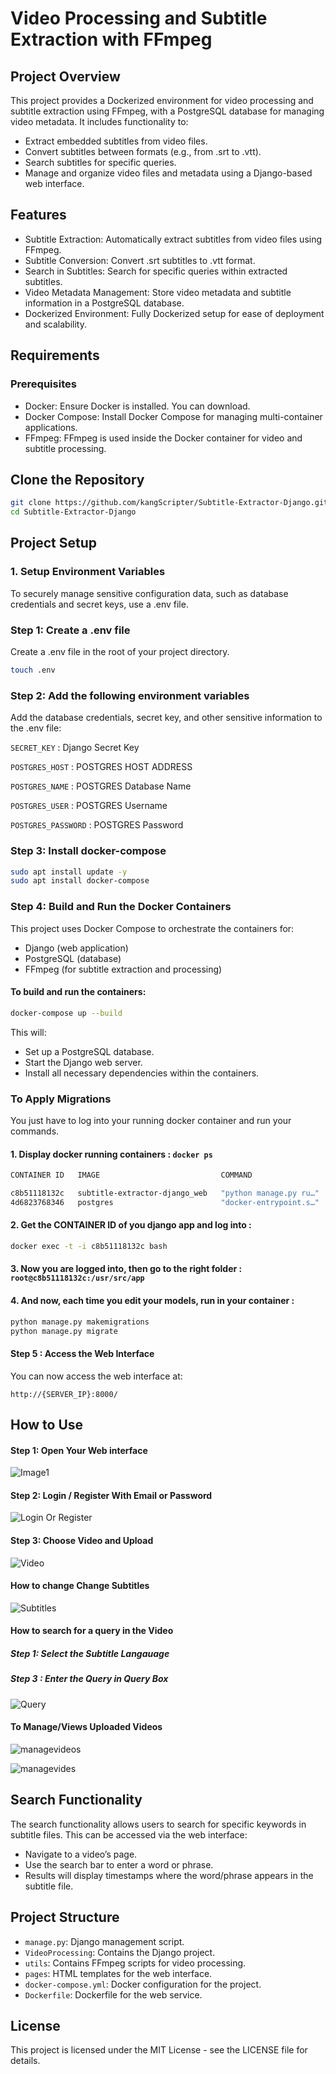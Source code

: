 # Video Processing and Subtitle Extraction with FFmpeg

## Project Overview
This project provides a Dockerized environment for video processing and subtitle extraction using FFmpeg, with a PostgreSQL database for managing video metadata. It includes functionality to:
  - Extract embedded subtitles from video files.
  - Convert subtitles between formats (e.g., from .srt to .vtt).
  - Search subtitles for specific queries.
  - Manage and organize video files and metadata using a Django-based web interface.


## Features
- Subtitle Extraction: Automatically extract subtitles from video files using FFmpeg.
- Subtitle Conversion: Convert .srt subtitles to .vtt format.
- Search in Subtitles: Search for specific queries within extracted subtitles.
- Video Metadata Management: Store video metadata and subtitle information in a PostgreSQL database.
- Dockerized Environment: Fully Dockerized setup for ease of deployment and scalability.


## Requirements
### Prerequisites
- Docker: Ensure Docker is installed. You can download.
- Docker Compose: Install Docker Compose for managing multi-container applications.
- FFmpeg: FFmpeg is used inside the Docker container for video and subtitle processing.

## Clone the Repository
```bash
git clone https://github.com/kangScripter/Subtitle-Extractor-Django.git
cd Subtitle-Extractor-Django
```

## Project Setup
### 1. Setup Environment Variables
To securely manage sensitive configuration data, such as database credentials and secret keys, use a .env file.

### Step 1: Create a .env file

Create a .env file in the root of your project directory.
```bash
touch .env
```
### Step 2: Add the following environment variables

Add the database credentials, secret key, and other sensitive information to the .env file:

`SECRET_KEY` : Django Secret Key 

`POSTGRES_HOST` : POSTGRES HOST ADDRESS 

`POSTGRES_NAME` : POSTGRES Database Name

`POSTGRES_USER` : POSTGRES Username

`POSTGRES_PASSWORD` : POSTGRES Password

### Step 3: Install docker-compose
```bash
sudo apt install update -y
sudo apt install docker-compose 
```

### Step 4: Build and Run the Docker Containers
This project uses Docker Compose to orchestrate the containers for:
- Django (web application)
- PostgreSQL (database)
- FFmpeg (for subtitle extraction and processing)

#### To build and run the containers:
```bash
docker-compose up --build
```
This will:
- Set up a PostgreSQL database.
- Start the Django web server.
- Install all necessary dependencies within the containers.

### To Apply Migrations 
You just have to log into your running docker container and run your commands.

#### 1. Display docker running containers : `docker ps`
```bash
CONTAINER ID   IMAGE                           COMMAND                  CREATED          STATUS          PORTS                                       NAMES

c8b51118132c   subtitle-extractor-django_web   "python manage.py ru…"   12 minutes ago   Up 12 minutes   0.0.0.0:8000->8000/tcp, :::8000->8000/tcp   subtitle-extractor-django_web_1
4d6823768346   postgres                        "docker-entrypoint.s…"   13 hours ago     Up 12 minutes   5432/tcp                                    subtitle-extractor-django_db_1
```
#### 2. Get the CONTAINER ID of you django app and log into :
```bash
docker exec -t -i c8b51118132c bash
```
#### 3. Now you are logged into, then go to the right folder : `root@c8b51118132c:/usr/src/app`
#### 4. And now, each time you edit your models, run in your container :
```bash
python manage.py makemigrations
python manage.py migrate
```
#### Step 5 : Access the Web Interface
You can now access the web interface at:
```
http://{SERVER_IP}:8000/
```
## How to Use

#### Step 1: Open Your Web interface 
![Image1
](https://github.com/kangScripter/Subtitle-Extractor-Django/blob/main/screeshots/Screenshot1.png)

#### Step 2: Login / Register With Email or Password
![Login Or Register](https://github.com/kangScripter/Subtitle-Extractor-Django/blob/main/screeshots/Screenshot2.png)

#### Step 3: Choose Video and Upload
![Video](https://github.com/kangScripter/Subtitle-Extractor-Django/blob/main/screeshots/Screenshot3.png)

#### How to change Change Subtitles
![Subtitles](https://github.com/kangScripter/Subtitle-Extractor-Django/blob/main/screeshots/Screenshot%202024-09-21%20120816.png)

#### How to search for a query in the Video 

##### Step 1: Select the Subtitle Langauage
##### Step 3 : Enter the Query in Query Box 
![Query](https://github.com/kangScripter/Subtitle-Extractor-Django/blob/main/screeshots/Screenrecording1.gif)

#### To Manage/Views Uploaded Videos
![managevideos](https://github.com/kangScripter/Subtitle-Extractor-Django/blob/main/screeshots/Screenshot%202024-09-21%20123412.png)

![managevides](https://github.com/kangScripter/Subtitle-Extractor-Django/blob/main/screeshots/Screenshot5.png)

## Search Functionality
The search functionality allows users to search for specific keywords in subtitle files. This can be accessed via the web interface:
- Navigate to a video’s page.
- Use the search bar to enter a word or phrase.
- Results will display timestamps where the word/phrase appears in the subtitle file.

## Project Structure
- `manage.py`: Django management script.
- `VideoProcessing`:  Contains the Django project.
- `utils`:  Contains FFmpeg scripts for video processing.
- `pages`: HTML templates for the web interface.
- `docker-compose.yml`: Docker configuration for the project.
- `Dockerfile`: Dockerfile for the web service.

## License
This project is licensed under the MIT License - see the LICENSE file for details.
